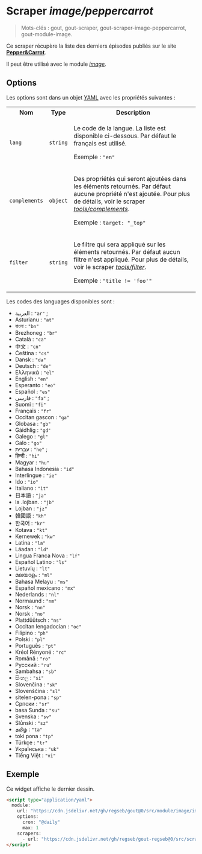 # Scraper _image/peppercarrot_

> Mots-clés : gout, gout-scraper, gout-scraper-image-peppercarrot,
> gout-module-image.

Ce scraper récupère la liste des derniers épisodes publiés sur le site
[**Pepper&Carrot**](https://www.peppercarrot.com/).

Il peut être utilisé avec le module
[_image_](https://github.com/regseb/gout/tree/HEAD/src/module/image#readme).

## Options

Les options sont dans un objet
[YAML](https://yaml.org/ "YAML Ain't Markup Language") avec les propriétés
suivantes :

<table>
  <tr>
    <th>Nom</th>
    <th>Type</th>
    <th>Description</th>
  </tr>
  <tr>
    <td><code>lang</code></td>
    <td><code>string</code></td>
    <td>
      <p>
        Le code de la langue. La liste est disponible ci-dessous. Par défaut le
        français est utilisé.
      </p>
      <p>
        Exemple : <code>"en"</code>
      </p>
    </td>
  </tr>
  <tr>
    <td><code>complements</code></td>
    <td><code>object</code></td>
    <td>
      <p>
        Des propriétés qui seront ajoutées dans les éléments retournés. Par
        défaut aucune propriété n'est ajoutée. Pour plus de détails, voir le
        scraper
        <a href="https://github.com/regseb/gout/tree/HEAD/src/scraper/tools/complements#readme"><em>tools/complements</em></a>.
      </p>
      <p>
        Exemple : <code>target: "_top"</code>
      </p>
    </td>
  </tr>
  <tr>
    <td><code>filter</code></td>
    <td><code>string</code></td>
    <td>
      <p>
        Le filtre qui sera appliqué sur les éléments retournés. Par défaut aucun
        filtre n'est appliqué. Pour plus de détails, voir le scraper
        <a href="https://github.com/regseb/gout/tree/HEAD/src/scraper/tools/filter#readme"><em>tools/filter</em></a>.
      </p>
      <p>
        Exemple : <code>"title != 'foo'"</code>
      </p>
    </td>
  </tr>
</table>

Les codes des languages disponibles sont :

<!--
// https://www.peppercarrot.com/
console.log(Array.from(document.querySelectorAll(".langmenu a"))
                 .map((a) => {
    return `- ${a.title.slice(0, a.title.indexOf(" ("))} : ` +
           `\`"${a.href.slice(29, -1)}"\``;
}).join("\n"));
-->

- <span dir="rtl">العربية</span> : `"ar"` ;
- Asturianu : `"at"`
- বাংলা : `"bn"`
- Brezhoneg : `"br"`
- Català : `"ca"`
- 中文 : `"cn"`
- Čeština : `"cs"`
- Dansk : `"da"`
- Deutsch : `"de"`
- Ελληνικά : `"el"`
- English : `"en"`
- Esperanto : `"eo"`
- Español : `"es"`
- <span dir="rtl">فارسی</span> : `"fa"` ;
- Suomi : `"fi"`
- Français : `"fr"`
- Occitan gascon : `"ga"`
- Globasa : `"gb"`
- Gàidhlig : `"gd"`
- Galego : `"gl"`
- Galo : `"go"`
- <span dir="rtl">עברית</span> : `"he"` ;
- हिन्दी : `"hi"`
- Magyar : `"hu"`
- Bahasa Indonesia : `"id"`
- Interlingue : `"ie"`
- Ido : `"io"`
- Italiano : `"it"`
- 日本語 : `"ja"`
- la .lojban. : `"jb"`
- Lojban : `"jz"`
- 韓國語 : `"kh"`
- 한국어 : `"kr"`
- Kotava : `"kt"`
- Kernewek : `"kw"`
- Latina : `"la"`
- Láadan : `"ld"`
- Lingua Franca Nova : `"lf"`
- Español Latino : `"ls"`
- Lietuvių : `"lt"`
- മലയാളം : `"ml"`
- Bahasa Melayu : `"ms"`
- Español mexicano : `"mx"`
- Nederlands : `"nl"`
- Normaund : `"nm"`
- Norsk : `"nn"`
- Norsk : `"no"`
- Plattdüütsch : `"ns"`
- Occitan lengadocian : `"oc"`
- Filipino : `"ph"`
- Polski : `"pl"`
- Português : `"pt"`
- Kréol Rényoné : `"rc"`
- Română : `"ro"`
- Русский : `"ru"`
- Sambahsa : `"sb"`
- සිංහල : `"si"`
- Slovenčina : `"sk"`
- Slovenščina : `"sl"`
- sitelen-pona : `"sp"`
- Српски : `"sr"`
- basa Sunda : `"su"`
- Svenska : `"sv"`
- Ślůnski : `"sz"`
- தமிழ் : `"ta"`
- toki pona : `"tp"`
- Türkçe : `"tr"`
- Українська : `"uk"`
- Tiếng Việt : `"vi"`

## Exemple

Ce widget affiche le dernier dessin.

```html
<script type="application/yaml">
  module:
    url: "https://cdn.jsdelivr.net/gh/regseb/gout@0/src/module/image/image.js"
    options:
      cron: "@daily"
      max: 1
    scrapers:
      - url: "https://cdn.jsdelivr.net/gh/regseb/gout-regseb@0/src/scraper/image/peppercarrot/peppercarrot.js"
</script>
```
